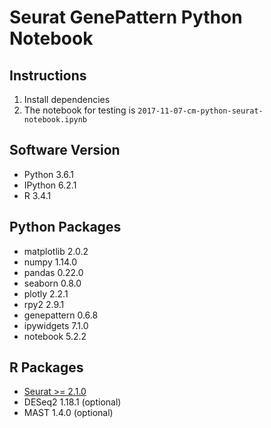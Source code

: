 # Seurat GenePattern Python Notebook

## Instructions

1. Install dependencies
2. The notebook for testing is `2017-11-07-cm-python-seurat-notebook.ipynb`

## Software Version

- Python 3.6.1
- IPython 6.2.1
- R 3.4.1

## Python Packages

- matplotlib 2.0.2
- numpy 1.14.0
- pandas 0.22.0
- seaborn 0.8.0
- plotly 2.2.1
- rpy2 2.9.1
- genepattern 0.6.8
- ipywidgets 7.1.0
- notebook 5.2.2

## R Packages

- [Seurat >= 2.1.0](http://satijalab.org/seurat/install.html)
- DESeq2 1.18.1 (optional)
- MAST 1.4.0 (optional)
